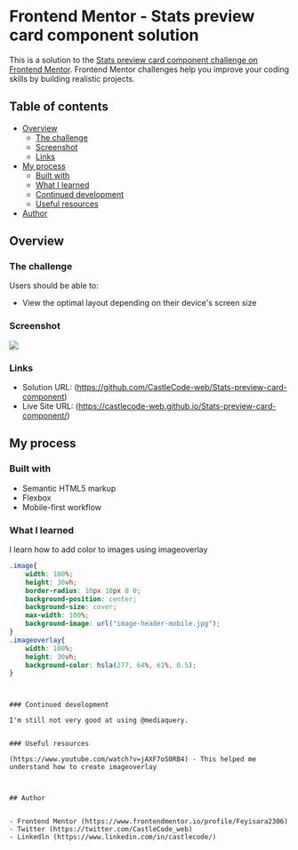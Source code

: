 # Frontend Mentor - Stats preview card component solution

This is a solution to the [Stats preview card component challenge on Frontend Mentor](https://www.frontendmentor.io/challenges/stats-preview-card-component-8JqbgoU62). Frontend Mentor challenges help you improve your coding skills by building realistic projects. 

## Table of contents

- [Overview](#overview)
  - [The challenge](#the-challenge)
  - [Screenshot](#screenshot)
  - [Links](#links)
- [My process](#my-process)
  - [Built with](#built-with)
  - [What I learned](#what-i-learned)
  - [Continued development](#continued-development)
  - [Useful resources](#useful-resources)
- [Author](#author)




## Overview

### The challenge

Users should be able to:

- View the optimal layout depending on their device's screen size

### Screenshot

![](./screenshot.jpg)


### Links

- Solution URL: (https://github.com/CastleCode-web/Stats-preview-card-component)
- Live Site URL: (https://castlecode-web.github.io/Stats-preview-card-component/)

## My process

### Built with

- Semantic HTML5 markup
- Flexbox
- Mobile-first workflow


### What I learned

I learn how to add color to images using imageoverlay


```css
.image{
    width: 100%;
    height: 30vh;
    border-radius: 10px 10px 0 0;
    background-position: center;
    background-size: cover;
    max-width: 100%;
    background-image: url("image-header-mobile.jpg");
}
.imageoverlay{
    width: 100%;
    height: 30vh;
    background-color: hsla(277, 64%, 61%, 0.5);
}
```

```


### Continued development

I'm still not very good at using @mediaquery.


### Useful resources

(https://www.youtube.com/watch?v=jAXF7oS0RB4) - This helped me understand how to create imageoverlay



## Author


- Frontend Mentor (https://www.frontendmentor.io/profile/Feyisara2306)
- Twitter (https://twitter.com/CastleCode_web)
- Linkedln (https://www.linkedin.com/in/castlecode/)


